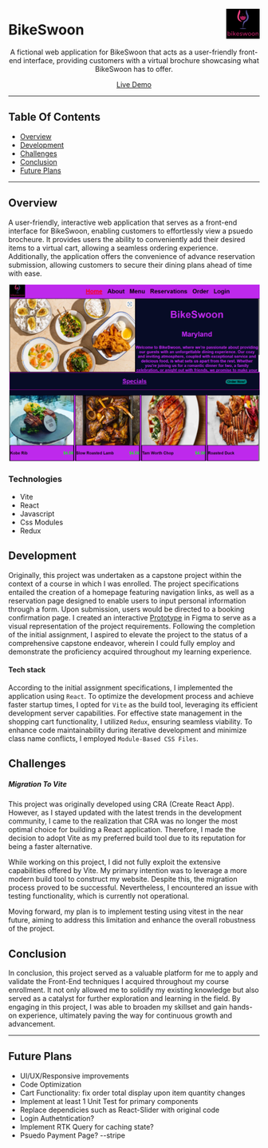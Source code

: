 <a target="_blank" href="https://sean5505bikeswoon.netlify.app/"> <img src="public/assets/logo.jpg" align="right" height="60" />
</a>

# BikeSwoon

<p align="center">A fictional web application for BikeSwoon that acts as a user-friendly front-end interface, providing customers with a virtual brochure showcasing what BikeSwoon has to offer.</p>

<p align="center"> <a target="_blank" href="https://sean5505bikeswoon.netlify.app/"> Live Demo </a> </p>

---
## Table Of Contents
  - [Overview](#overview)
  - [Development](#development)
  - [Challenges](#challenges)
  - [Conclusion](#conclusion)
  - [Future Plans](#future-plans)
---

## Overview

A user-friendly, interactive web application that serves as a front-end interface for BikeSwoon, enabling customers to effortlessly view a psuedo brocheure. It provides users the ability to conveniently add their desired items to a virtual cart, allowing a seamless ordering experience. Additionally, the application offers the convenience of advance reservation submission, allowing customers to secure their dining plans ahead of time with ease.

![Website Image](public/assets/bikeSwoonIntro.png) 

### Technologies
- Vite
- React
- Javascript
- Css Modules
- Redux

## Development

Originally, this project was undertaken as a capstone project within the context of a course in which I was enrolled. The project specifications entailed the creation of a homepage featuring navigation links, as well as a reservation page designed to enable users to input personal information through a form. Upon submission, users would be directed to a booking confirmation page. I created an interactive [Prototype](public/assets/bikeSwoonInitialDesign.pdf) in Figma to serve as a visual representation of the project requirements. Following the completion of the initial assignment, I aspired to elevate the project to the status of a comprehensive capstone endeavor, wherein I could fully employ and demonstrate the proficiency acquired throughout my learning experience.

#### **Tech stack**

According to the initial assignment specifications, I implemented the application using `React`. To optimize the development process and achieve faster startup times, I opted for `Vite` as the build tool, leveraging its efficient development server capabilities. For effective state management in the shopping cart functionality, I utilized `Redux`, ensuring seamless viability. To enhance code maintainability during iterative development and minimize class name conflicts, I employed `Module-Based CSS Files`.

## Challenges

##### **Migration To Vite**

This project was originally developed using CRA (Create React App). However, as I stayed updated with the latest trends in the development community, I came to the realization that CRA was no longer the most optimal choice for building a React application. Therefore, I made the decision to adopt Vite as my preferred build tool due to its reputation for being a faster alternative.

While working on this project, I did not fully exploit the extensive capabilities offered by Vite. My primary intention was to leverage a more modern build tool to construct my website. Despite this, the migration process proved to be successful. Nevertheless, I encountered an issue with testing functionality, which is currently not operational.

Moving forward, my plan is to implement testing using vitest in the near future, aiming to address this limitation and enhance the overall robustness of the project.

## Conclusion

In conclusion, this project served as a valuable platform for me to apply and validate the Front-End techniques I acquired throughout my course enrollment. It not only allowed me to solidify my existing knowledge but also served as a catalyst for further exploration and learning in the field. By engaging in this project, I was able to broaden my skillset and gain hands-on experience, ultimately paving the way for continuous growth and advancement.

---
## Future Plans
- UI/UX/Responsive improvements
- Code Optimization
- Cart Functionality: fix order total display upon item quantity changes
- Implement at least 1 Unit Test for primary components
- Replace dependicies such as React-Slider with original code
- Login Authetntication?
- Implement RTK Query for caching state?
- Psuedo Payment Page? --stripe

